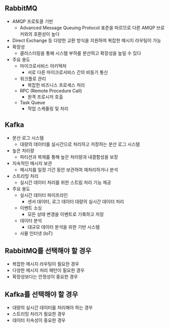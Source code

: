 ## RabbitMQ
- AMQP 프로토콜 기반
    - Advanced Message Queuing Protocol 표준을 따르므로 다른 AMQP 브로커와의 호환성이 높다
- Direct Exchange 등 다양한 교환 방식을 지원하여 복잡한 메시지 라우팅이 가능
- 확장성
    - 클러스터링을 통해 시스템 부하를 분산하고 확장성을 높일 수 있다
- 주요 용도
    - 마이크로서비스 아키텍처
        - 서로 다른 마이크로서비스 간의 비동기 통신
    - 워크플로 관리
        - 복잡한 비즈니스 프로세스 처리
    - RPC (Remote Procedure Call)
        - 원격 프로시저 호출
    - Task Queue
        - 작업 스케줄링 및 처리
        
## Kafka
- 분산 로그 시스템
    - 대량의 데이터를 실시간으로 처리하고 저장하는 분산 로그 시스템
- 높은 처리량
    - 파티션과 복제를 통해 높은 처리량과 내결함성을 보장
- 지속적인 메시지 보관
    - 메시지를 일정 기간 동안 보관하여 재처리하거나 분석
- 스트리밍 처리
    - 실시간 데이터 처리를 위한 스트림 처리 기능 제공
- 주요 용도
    - 실시간 데이터 파이프라인
        - 센서 데이터, 로그 데이터 대량의 실시간 데이터 처리
    - 이벤트 소싱
        - 모든 상태 변경을 이벤트로 기록하고 저장
    - 데이터 분석
        - 대규모 데이터 분석을 위한 기반 시스템
    - 사물 인터넷 (IoT)
    
    
## RabbitMQ를 선택해야 할 경우
- 복잡한 메시지 라우팅이 필요한 경우
- 다양한 메시지 처리 패턴이 필요한 경우
- 확장성보다는 안정성이 중요한 경우 

## Kafka를 선택해야 할 경우
- 대량의 실시간 데이터를 처리해야 하는 경우
- 스트리밍 처리가 필요한 경우
- 데이터 지속성이 중요한 경우 